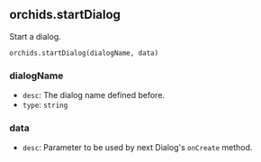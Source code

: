 
## orchids.startDialog

Start a dialog.

```
orchids.startDialog(dialogName, data)
```

### dialogName

* `desc`: The dialog name defined before.
* `type`: `string`

### data

* `desc`: Parameter to be used by next Dialog's `onCreate` method.
